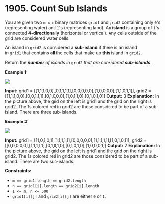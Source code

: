 # 1905. Count Sub Islands 

You are given two `m x n` binary matrices `grid1` and `grid2` containing only `0`'s (representing water) and `1`'s (representing land). An **island** is a group of `1`'s connected **4-directionally** (horizontal or vertical). Any cells outside of the grid are considered water cells.

An island in `grid2` is considered a **sub-island** if there is an island in `grid1` that contains **all** the cells that make up **this** island in `grid2`.

Return the _**number** of islands in_ `grid2` _that are considered **sub-islands**_.

**Example 1:**

![](https://assets.leetcode.com/uploads/2021/06/10/test1.png)

**Input:** grid1 = [[1,1,1,0,0],[0,1,1,1,1],[0,0,0,0,0],[1,0,0,0,0],[1,1,0,1,1]], grid2 = [[1,1,1,0,0],[0,0,1,1,1],[0,1,0,0,0],[1,0,1,1,0],[0,1,0,1,0]]
**Output:** 3
**Explanation:** In the picture above, the grid on the left is grid1 and the grid on the right is grid2.
The 1s colored red in grid2 are those considered to be part of a sub-island. There are three sub-islands.

**Example 2:**

![](https://assets.leetcode.com/uploads/2021/06/03/testcasex2.png)

**Input:** grid1 = [[1,0,1,0,1],[1,1,1,1,1],[0,0,0,0,0],[1,1,1,1,1],[1,0,1,0,1]], grid2 = [[0,0,0,0,0],[1,1,1,1,1],[0,1,0,1,0],[0,1,0,1,0],[1,0,0,0,1]]
**Output:** 2 
**Explanation:** In the picture above, the grid on the left is grid1 and the grid on the right is grid2.
The 1s colored red in grid2 are those considered to be part of a sub-island. There are two sub-islands.

**Constraints:**

- `m == grid1.length == grid2.length`
- `n == grid1[i].length == grid2[i].length`
- `1 <= m, n <= 500`
- `grid1[i][j]` and `grid2[i][j]` are either `0` or `1`.